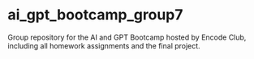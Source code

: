 # ai_gpt_bootcamp_group7
Group repository for the AI and GPT Bootcamp hosted by Encode Club, including all homework assignments and the final project.
